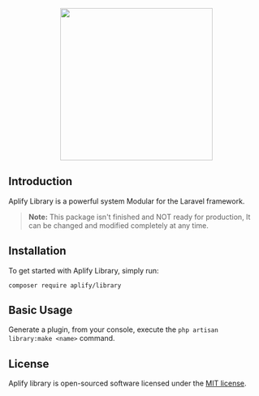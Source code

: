 <p align="center"><img src="https://maxcdn.icons8.com/Share/icon/Programming//module1600.png" width="300"></p>

## Introduction

Aplify Library  is a powerful system Modular for the Laravel framework.

> **Note:** This package isn't finished and NOT ready for production, It can be changed and modified completely at any time.

## Installation

To get started with Aplify Library, simply run:

    composer require aplify/library

## Basic Usage

Generate a plugin, from your console, execute the `php artisan library:make <name>` command.

## License

Aplify library is open-sourced software licensed under the [MIT license](https://opensource.org/licenses/MIT).



